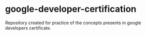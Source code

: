 # google-developer-certification
Repository created for practice of the concepts presents in google developers certificate.

